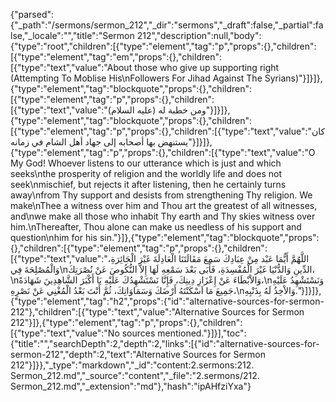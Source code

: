 {"parsed":{"_path":"/sermons/sermon_212","_dir":"sermons","_draft":false,"_partial":false,"_locale":"","title":"Sermon 212","description":null,"body":{"type":"root","children":[{"type":"element","tag":"p","props":{},"children":[{"type":"element","tag":"em","props":{},"children":[{"type":"text","value":"About those who give up supporting right (Attempting To Moblise His\nFollowers For Jihad Against The Syrians)"}]}]},{"type":"element","tag":"blockquote","props":{},"children":[{"type":"element","tag":"p","props":{},"children":[{"type":"text","value":"ومن خطبة له (عليه السلام)"}]}]},{"type":"element","tag":"blockquote","props":{},"children":[{"type":"element","tag":"p","props":{},"children":[{"type":"text","value":"كان يستنهض بها أصحابه إلى جهاد أهل الشام في زمانه"}]}]},{"type":"element","tag":"p","props":{},"children":[{"type":"text","value":"O My God! Whoever listens to our utterance which is just and which seeks\nthe prosperity of religion and the worldly life and does not seek\nmischief, but rejects it after listening, then he certainly turns away\nfrom Thy support and desists from strengthening Thy religion. We make\nThee a witness over him and Thou art the greatest of all witnesses, and\nwe make all those who inhabit Thy earth and Thy skies witness over him.\nThereafter, Thou alone can make us needless of his support and question\nhim for his sin."}]},{"type":"element","tag":"blockquote","props":{},"children":[{"type":"element","tag":"p","props":{},"children":[{"type":"text","value":"اللَّهُمَّ أَيُّمَا عَبْد مِنْ عِبَادِكَ سَمِعَ مَقَالَتَنَا الْعَادِلَةَ غَيْرَ الْجَائِرَةِ، وَالْمُصْلِحَةَ فِي\nالدِّينِ وَالدُّنْيَا غَيْرَ الْمُفْسِدَةِ، فَأَبَى بَعْدَ سَمْعِهِ لَهَا إِلاَّ النُّكُوصَ عَنْ نُصْرَتِكَ،\nوَالاْبْطَاءَ عَنْ إِعْزَازِ دِينِكَ، فَإِنَّا نَسْتَشْهِدُكَ عَلَيْهِ يَا أَكْبَرَ الشَّاهِدِينَ شَهَادَةً،\nوَنَسْتَشْهِدُ عَلَيْهِ جَمِيعَ مَا اَسْكَنْتَهُ أَرْضَكَ وَسَمَاوَاتِكَ، ثُمَّ أَنْتَ بَعْدُ الْمُغْنِي عَنْ نَصْرِهِ،\nوَالاْخِذُ لَهُ بِذَنْبِهِ."}]}]},{"type":"element","tag":"h2","props":{"id":"alternative-sources-for-sermon-212"},"children":[{"type":"text","value":"Alternative Sources for Sermon 212"}]},{"type":"element","tag":"p","props":{},"children":[{"type":"text","value":"No sources mentioned."}]}],"toc":{"title":"","searchDepth":2,"depth":2,"links":[{"id":"alternative-sources-for-sermon-212","depth":2,"text":"Alternative Sources for Sermon 212"}]}},"_type":"markdown","_id":"content:2.sermons:212. Sermon_212.md","_source":"content","_file":"2.sermons/212. Sermon_212.md","_extension":"md"},"hash":"ipAHfziYxa"}